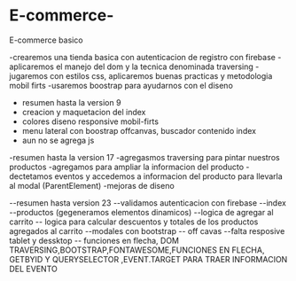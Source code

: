 # E-commerce-
E-commerce basico

-crearemos una tienda basica con autenticacion de registro con firebase
-aplicaremos el manejo del dom y la tecnica denominada traversing 
-jugaremos con estilos css, aplicaremos buenas practicas y metodologia mobil firts
-usaremos boostrap para ayudarnos con el diseno


- resumen hasta la version 9
- creacion y maquetacion del index 
- colores diseno responsive mobil-firts
- menu lateral con boostrap offcanvas, buscador contenido index
- aun no se agrega js

-resumen hasta la version 17
-agregasmos traversing para pintar nuestros productos 
-agregamos para ampliar la informacion del producto
-dectetamos eventos y accedemos a informacion del producto para llevarla al modal (ParentElement)
-mejoras de diseno 

--resumen hasta version 23
--validamos autenticacion con firebase 
--index
--productos (gegeneramos elementos dinamicos)
--logica de agregar al carrito
-- logica para calcular descuentos y totales de los productos agregados al carrito 
--modales con bootstrap 
-- off cavas
--falta resposive tablet y dessktop
-- funciones en flecha, DOM TRAVERSING,BOOTSTRAP,FONTAWESOME,FUNCIONES EN FLECHA, GETBYID Y QUERYSELECTOR ,EVENT.TARGET PARA TRAER INFORMACION DEL EVENTO
